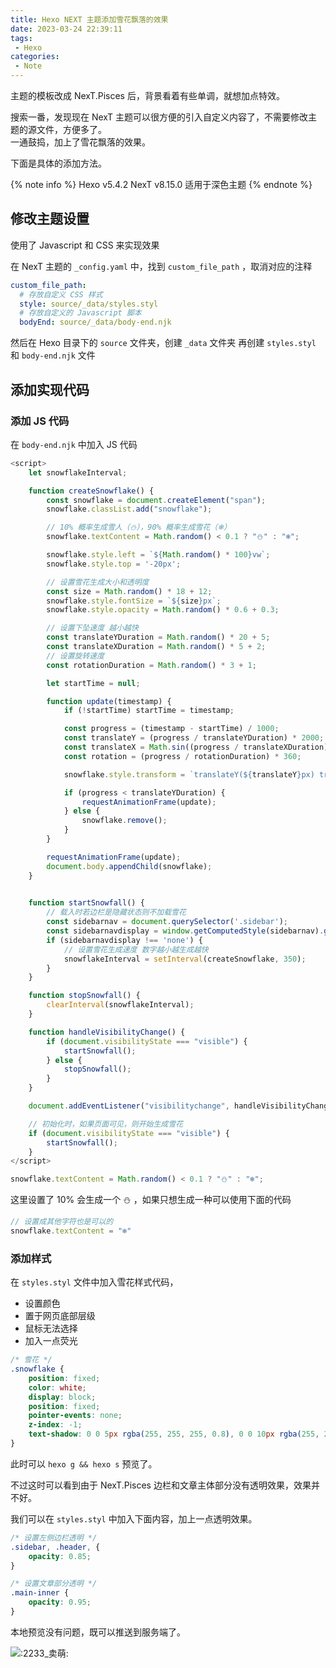 ```yaml
---
title: Hexo NEXT 主题添加雪花飘落的效果
date: 2023-03-24 22:39:11
tags:
 - Hexo
categories:
 - Note
---
```


主题的模板改成 NexT.Pisces 后，背景看着有些单调，就想加点特效。

搜索一番，发现现在 NexT 主题可以很方便的引入自定义内容了，不需要修改主题的源文件，方便多了。   
一通鼓捣，加上了雪花飘落的效果。  

下面是具体的添加方法。

<!--more-->

{% note info %}
Hexo v5.4.2
NexT v8.15.0
适用于深色主题
{% endnote %}

## 修改主题设置

使用了 Javascript 和 CSS 来实现效果

在 NexT 主题的 `_config.yaml` 中，找到 `custom_file_path` ，取消对应的注释
```yaml
custom_file_path:
  # 存放自定义 CSS 样式
  style: source/_data/styles.styl
  # 存放自定义的 Javascript 脚本
  bodyEnd: source/_data/body-end.njk
```

然后在 Hexo 目录下的 `source` 文件夹，创建 `_data` 文件夹
再创建 `styles.styl` 和 `body-end.njk` 文件

## 添加实现代码

### 添加 JS 代码

在 `body-end.njk` 中加入 JS 代码

```js
<script>
    let snowflakeInterval;

    function createSnowflake() {
        const snowflake = document.createElement("span");
        snowflake.classList.add("snowflake");

        // 10% 概率生成雪人（⛄），90% 概率生成雪花（❄）
        snowflake.textContent = Math.random() < 0.1 ? "⛄" : "❄";

        snowflake.style.left = `${Math.random() * 100}vw`;
        snowflake.style.top = '-20px';

        // 设置雪花生成大小和透明度
        const size = Math.random() * 18 + 12;
        snowflake.style.fontSize = `${size}px`;
        snowflake.style.opacity = Math.random() * 0.6 + 0.3;

        // 设置下坠速度 越小越快
        const translateYDuration = Math.random() * 20 + 5;
        const translateXDuration = Math.random() * 5 + 2;
        // 设置旋转速度
        const rotationDuration = Math.random() * 3 + 1;

        let startTime = null;

        function update(timestamp) {
            if (!startTime) startTime = timestamp;

            const progress = (timestamp - startTime) / 1000;
            const translateY = (progress / translateYDuration) * 2000;
            const translateX = Math.sin((progress / translateXDuration) * Math.PI) * 100;
            const rotation = (progress / rotationDuration) * 360;

            snowflake.style.transform = `translateY(${translateY}px) translateX(${translateX}px) rotate(${rotation}deg)`;

            if (progress < translateYDuration) {
                requestAnimationFrame(update);
            } else {
                snowflake.remove();
            }
        }

        requestAnimationFrame(update);
        document.body.appendChild(snowflake);
    }

    
    function startSnowfall() {
        // 载入时若边栏是隐藏状态则不加载雪花
        const sidebarnav = document.querySelector('.sidebar');
        const sidebarnavdisplay = window.getComputedStyle(sidebarnav).getPropertyValue('display'); 
        if (sidebarnavdisplay !== 'none') {
            // 设置雪花生成速度 数字越小越生成越快
            snowflakeInterval = setInterval(createSnowflake, 350);
        }
    }

    function stopSnowfall() {
        clearInterval(snowflakeInterval);
    }

    function handleVisibilityChange() {
        if (document.visibilityState === "visible") {
            startSnowfall();
        } else {
            stopSnowfall();
        }
    }

    document.addEventListener("visibilitychange", handleVisibilityChange);

    // 初始化时，如果页面可见，则开始生成雪花
    if (document.visibilityState === "visible") {
        startSnowfall();
    }
</script>
```

```js
snowflake.textContent = Math.random() < 0.1 ? "⛄" : "❄";
```
这里设置了 10% 会生成一个 ⛄ ，如果只想生成一种可以使用下面的代码

```js
// 设置成其他字符也是可以的
snowflake.textContent = "❄"
```

### 添加样式

在 `styles.styl` 文件中加入雪花样式代码，
- 设置颜色
- 置于网页底部层级
- 鼠标无法选择
- 加入一点荧光

```css
/* 雪花 */
.snowflake {
    position: fixed;
    color: white;
    display: block;
    position: fixed;
    pointer-events: none;
    z-index: -1;
    text-shadow: 0 0 5px rgba(255, 255, 255, 0.8), 0 0 10px rgba(255, 255, 255, 0.8);
}
```

此时可以 `hexo g && hexo s` 预览了。

不过这时可以看到由于 NexT.Pisces 边栏和文章主体部分没有透明效果，效果并不好。

我们可以在 `styles.styl` 中加入下面内容，加上一点透明效果。

```css
/* 设置左侧边栏透明 */
.sidebar, .header, {
    opacity: 0.85;
}

/* 设置文章部分透明 */
.main-inner {
    opacity: 0.95;
}
```

本地预览没有问题，既可以推送到服务端了。

![:2233_卖萌:](https://m.nep.me/emoji/2233/9fdb0139c2e2a925eba87cd135b49c17eb08ba30.png)